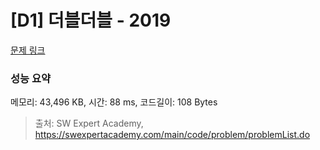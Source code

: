 # [D1] 더블더블 - 2019 

[문제 링크](https://swexpertacademy.com/main/code/problem/problemDetail.do?contestProbId=AV5QDEX6AqwDFAUq) 

### 성능 요약

메모리: 43,496 KB, 시간: 88 ms, 코드길이: 108 Bytes



> 출처: SW Expert Academy, https://swexpertacademy.com/main/code/problem/problemList.do